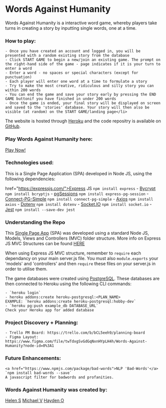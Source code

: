 <h1>Words Against Humanity</h1>

Words Against Humanity is a interactive word game, whereby players take turns in creating a story by inputting single words, one at a time. 

<h3>How to play:</h3>

    - Once you have created an account and logged in, you will be presented with a random existing story from the database
    - Click START GAME to begin a new/join an existing game. The prompt on the right-hand side of the game - page indicates if it is your turn to enter a word
    - Enter a word - no spaces or special characters (except for punctuation)
    - Each player will enter one word at a time to formulate a story
    - Try to make the most creative, ridiculous and silly story you can within 200 words
    - You can end the game and save your story early by pressing the END GAME buttonif you have finished in under 200 words
    - Once the game is ended, your final story will be displayed on screen and saved to the 'stories' database. Your story will then also be visible (at random) on the START GAME/landing page</li>


The website is hosted through <a href="https://devcenter.heroku.com/categories/reference">Heroku</a> and the code repositry is available on <a href="https://github.com/">GitHub</a>.

<h3>Play Words Against Humanity here:</h3>
<a href="https://words-against-humanity.herokuapp.com/">Play Now!</a>

<h3>Technologies used:</h3>
This is a Single Page Application (SPA) developed in Node JS, using the following dependencies:

 href="https://expressjs.com/">Express JS</a>
    `npm install express`</li>
    - <a href="https://www.npmjs.com/package/bcryptjs">Bycrypt</a>
    `npm install bcryptjs`</li>
    - <a href="https://www.npmjs.com/package/express-pg-session">pgSessions</a>
    `npm install express-pg-session`
    - <a href="https://www.npmjs.com/package/connect-pg-simple">Connect-PG-Simple</a>
    `npm install connect-pg-simple`
    - <a href="https://axios-http.com/docs/intro">Axios</a>
    `npm install axios`
    - <a href="https://www.npmjs.com/package/dotenv">Dotenv</a>
    `npm install dotenv`
    - <a href="https://socket.io/">Socket.IO</a></li>
    `npm install socket.io`
    - <a href="https://jestjs.io/">Jest</a>
    `npm install --save-dev jest`


<h3>Understanding the Repo</h3>

This <a href="https://developer.mozilla.org/en-US/docs/Glossary/SPA">Single Page App</a> (SPA) was developed using a standard Node JS, Models, Views and Controllers (MVC) folder structure. More info on Express JS MVC Structures can be found <a href="https://www.section.io/engineering-education/node-mvc-architecture/">HERE</a>

When using Express JS MVC structure, remember to `require` each dependancy on your main server.js file. You must also `module.exports` your 'models' and 'controllers' and then `require` these files on your server.js in order to utilise them.

The game databases were created using <a href="https://www.postgresql.org/">PostgreSQL</a>. These databases are then connected to Heroku using the following CLI commands:

    - `heroku login`
    - heroku addons:create heroku-postgresql:<PLAN_NAME>
    EXAMPLE: `heroku addons:create heroku-postgresql:hobby-dev`
    - `heroku pg:push example_db DATABASE_URL`
    Check your Heroku app for added database


<h3>Project Discovery + Planning:</h3>

    - Trello PM Board: https://trello.com/b/bCL5eeh9/planning-board
    - Figma Layout: https://www.figma.com/file/twTdxgSvGdGqNxnHYpLH4h/Words-Against-Humanity?node-id=0%3A1

<h3>Future Enhancements:</h3>

    <a href="https://www.npmjs.com/package/bad-words">NLP 'Bad-Words'</a>
    `npm install bad-words --save`
    A javascript filter for badwords and profanities.


<h3>Words Against Humanity was created by:</h3>
<a href="https://github.com/hstonehouse">Helen S</a>
<a href="https://github.com/michaeljgrant">Michael V</a>
<a href="https://github.com/hjofford">Hayden O</a>
